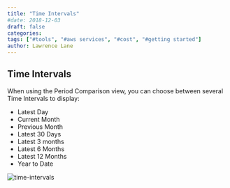 ```yaml
---
title: "Time Intervals"
#date: 2018-12-03
draft: false
categories:
tags: ["#tools", "#aws services", "#cost", "#getting started"]
author: Lawrence Lane
---
```


## Time Intervals
When using the Period Comparison view, you can choose between several Time Intervals to display:

- Latest Day
- Current Month
- Previous Month
- Latest 30 Days
- Latest 3 months
- Latest 6 Months
- Latest 12 Months
- Year to Date

![time-intervals](/images/reports-aws-services-cost/time-intervals.png)
